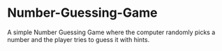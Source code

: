 # Number-Guessing-Game
A simple Number Guessing Game where the computer randomly picks a number and the player tries to guess it with hints.
